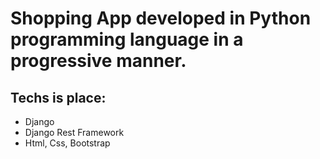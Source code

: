 # Shopping App developed in Python programming language in a progressive manner.
## Techs is place:
- Django
- Django Rest Framework
- Html, Css, Bootstrap

